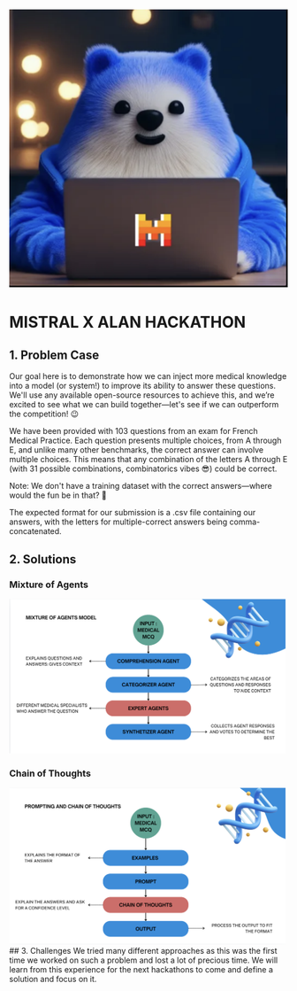 # ![Banner Image](Images/alanxmistral.png)

# MISTRAL X ALAN HACKATHON

## 1. Problem Case
Our goal here is to demonstrate how we can inject more medical knowledge into a model (or system!) to improve its ability to answer these questions. We'll use any available open-source resources to achieve this, and we’re excited to see what we can build together—let's see if we can outperform the competition! 😉

We have been provided with 103 questions from an exam for French Medical Practice. Each question presents multiple choices, from A through E, and unlike many other benchmarks, the correct answer can involve multiple choices. This means that any combination of the letters A through E (with 31 possible combinations, combinatorics vibes 😎) could be correct.

Note: We don't have a training dataset with the correct answers—where would the fun be in that? :saluting_face:

The expected format for our submission is a .csv file containing our answers, with the letters for multiple-correct answers being comma-concatenated.

## 2. Solutions
### Mixture of Agents
<img src="Images/MixtureOfAgents" alt="Mixture of Agents schema" width="500"/>

### Chain of Thoughts
<img src="Images/chainofthoughts" alt="Chain of Thoughts schema" width="500"/>
## 3. Challenges
We tried many different approaches as this was the first time we worked on such a problem and lost a lot of precious time. We will learn from this experience for the next hackathons to come and define a solution and focus on it.
